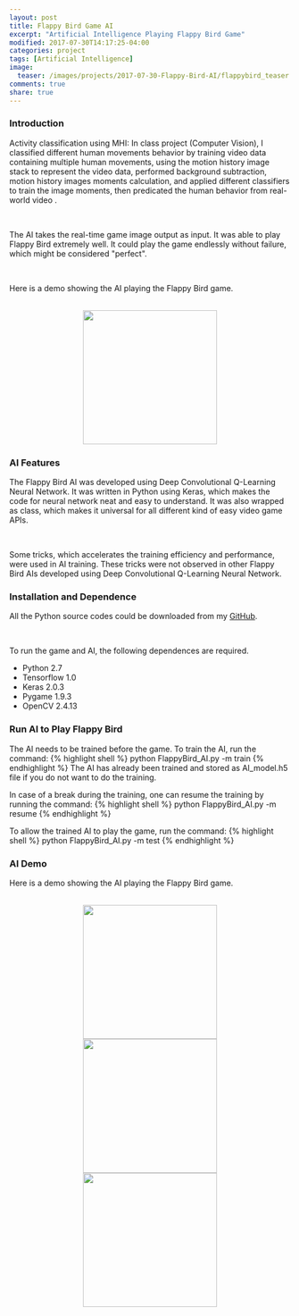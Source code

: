 ```yaml
---
layout: post
title: Flappy Bird Game AI
excerpt: "Artificial Intelligence Playing Flappy Bird Game"
modified: 2017-07-30T14:17:25-04:00
categories: project
tags: [Artificial Intelligence]
image:
  teaser: /images/projects/2017-07-30-Flappy-Bird-AI/flappybird_teaser.png
comments: true
share: true
---
```


### Introduction

Activity classification using MHI: In class project (Computer Vision), I classified different human movements behavior by training video data containing multiple human movements, 
using the motion history image stack to represent the video data, performed background subtraction, motion history images moments calculation, 
and applied different classifiers to train the image moments, then predicated the human behavior from real-world video . 

<br />

The AI takes the real-time game image output as input. It was able to play Flappy Bird extremely well. It could play the game endlessly without failure, which might be considered "perfect".

<br />

Here is a demo showing the AI playing the Flappy Bird game.

<br />

<center><img width="240" height="240" src="{{ site.url }}/images/projects/2017-07-30-Flappy-Bird-AI/Flappy_Bird_gameplay.png"/></center>

### AI Features

The Flappy Bird AI was developed using Deep Convolutional Q-Learning Neural Network. It was written in Python using Keras, which makes the code for neural network neat and easy to understand. It was also wrapped as class, which makes it universal for all different kind of easy video game APIs.

<br />

Some tricks, which accelerates the training efficiency and performance, were used in AI training. These tricks were not observed in other Flappy Bird AIs developed using Deep Convolutional Q-Learning Neural Network.

### Installation and Dependence

All the Python source codes could be downloaded from my [GitHub](https://github.com/leimao/Flappy_Bird_AI).

<br />

To run the game and AI, the following dependences are required.
* Python 2.7
* Tensorflow 1.0
* Keras 2.0.3
* Pygame 1.9.3
* OpenCV 2.4.13

### Run AI to Play Flappy Bird

The AI needs to be trained before the game. To train the AI, run the command: 
{% highlight shell %}
python FlappyBird_AI.py -m train
{% endhighlight %}
The AI has already been trained and stored as AI_model.h5 file if you do not want to do the training.

In case of a break during the training, one can resume the training by running the command:
{% highlight shell %}
python FlappyBird_AI.py -m resume
{% endhighlight %}

To allow the trained AI to play the game, run the command:
{% highlight shell %}
python FlappyBird_AI.py -m test
{% endhighlight %}

### AI Demo

Here is a demo showing the AI playing the Flappy Bird game.

<br />


<!-- <figure>
  <img src="/images/projects/mhi/mhi.png" width="700" height="400">  
  <figcaption> motion history images</figcaption>
</figure>
<figure>
  <img src="/images/projects/mhi/pred.png" width="700" height="400">  
  <figcaption> capture of real moving prediction </figcaption>
</figure>
<figure>
  <img src="/images/projects/mhi/cm.png" width="400" height="420">  
  <figcaption> confusion matrix </figcaption>
</figure> -->

<center><img width="240" height="240" src="{{ site.url }}/images/projects/mhi/mhi.png"/></center>

<center><img width="240" height="240" src="{{ site.url }}/images/projects/mhi/pred.png"/></center>

<center><img width="240" height="240" src="{{ site.url }}/images/projects/mhi/cm.png"/></center>

